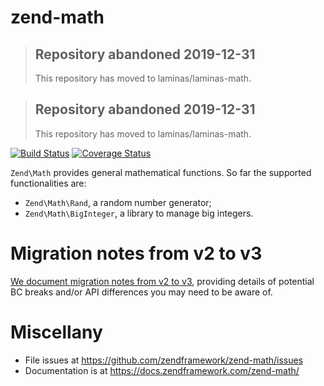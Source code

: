 # zend-math

> ## Repository abandoned 2019-12-31
>
> This repository has moved to laminas/laminas-math.

> ## Repository abandoned 2019-12-31
>
> This repository has moved to laminas/laminas-math.

[![Build Status](https://secure.travis-ci.org/zendframework/zend-math.svg?branch=master)](https://secure.travis-ci.org/zendframework/zend-math)
[![Coverage Status](https://coveralls.io/repos/github/zendframework/zend-math/badge.svg?branch=master)](https://coveralls.io/github/zendframework/zend-math?branch=master)

`Zend\Math` provides general mathematical functions. So far the supported
functionalities are:

- `Zend\Math\Rand`, a random number generator;
- `Zend\Math\BigInteger`, a library to manage big integers.

# Migration notes from v2 to v3

[We document migration notes from v2 to v3](https://docs.zendframework.com/zend-math/migration/),
providing details of potential BC breaks and/or API differences
you may need to be aware of.

# Miscellany

- File issues at https://github.com/zendframework/zend-math/issues
- Documentation is at https://docs.zendframework.com/zend-math/
